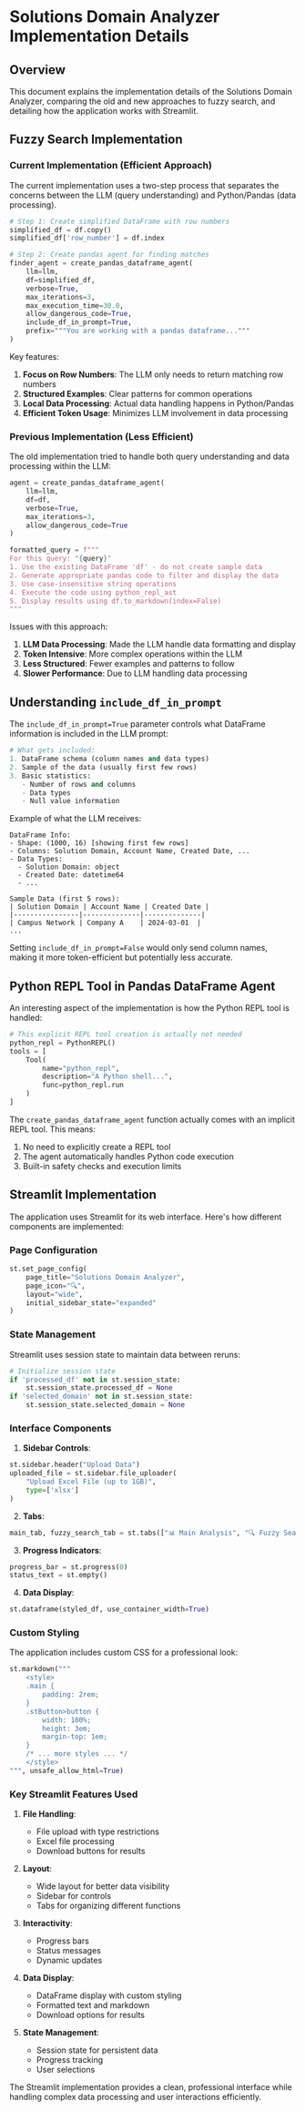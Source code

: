 # Solutions Domain Analyzer Implementation Details

## Overview
This document explains the implementation details of the Solutions Domain Analyzer, comparing the old and new approaches to fuzzy search, and detailing how the application works with Streamlit.

## Fuzzy Search Implementation

### Current Implementation (Efficient Approach)
The current implementation uses a two-step process that separates the concerns between the LLM (query understanding) and Python/Pandas (data processing).

```python
# Step 1: Create simplified DataFrame with row numbers
simplified_df = df.copy()
simplified_df['row_number'] = df.index

# Step 2: Create pandas agent for finding matches
finder_agent = create_pandas_dataframe_agent(
    llm=llm,
    df=simplified_df,
    verbose=True,
    max_iterations=3,
    max_execution_time=30.0,
    allow_dangerous_code=True,
    include_df_in_prompt=True,
    prefix="""You are working with a pandas dataframe..."""
)
```

Key features:
1. **Focus on Row Numbers**: The LLM only needs to return matching row numbers
2. **Structured Examples**: Clear patterns for common operations
3. **Local Data Processing**: Actual data handling happens in Python/Pandas
4. **Efficient Token Usage**: Minimizes LLM involvement in data processing

### Previous Implementation (Less Efficient)
The old implementation tried to handle both query understanding and data processing within the LLM:

```python
agent = create_pandas_dataframe_agent(
    llm=llm,
    df=df,
    verbose=True,
    max_iterations=3,
    allow_dangerous_code=True
)

formatted_query = f"""
For this query: "{query}"
1. Use the existing DataFrame 'df' - do not create sample data
2. Generate appropriate pandas code to filter and display the data
3. Use case-insensitive string operations
4. Execute the code using python_repl_ast
5. Display results using df.to_markdown(index=False)
"""
```

Issues with this approach:
1. **LLM Data Processing**: Made the LLM handle data formatting and display
2. **Token Intensive**: More complex operations within the LLM
3. **Less Structured**: Fewer examples and patterns to follow
4. **Slower Performance**: Due to LLM handling data processing

## Understanding `include_df_in_prompt`

The `include_df_in_prompt=True` parameter controls what DataFrame information is included in the LLM prompt:

```python
# What gets included:
1. DataFrame schema (column names and data types)
2. Sample of the data (usually first few rows)
3. Basic statistics:
   - Number of rows and columns
   - Data types
   - Null value information
```

Example of what the LLM receives:
```
DataFrame Info:
- Shape: (1000, 16) [showing first few rows]
- Columns: Solution Domain, Account Name, Created Date, ...
- Data Types: 
  - Solution Domain: object
  - Created Date: datetime64
  - ...

Sample Data (first 5 rows):
| Solution Domain | Account Name | Created Date |
|----------------|--------------|--------------|
| Campus Network | Company A    | 2024-03-01  |
...
```

Setting `include_df_in_prompt=False` would only send column names, making it more token-efficient but potentially less accurate.

## Python REPL Tool in Pandas DataFrame Agent

An interesting aspect of the implementation is how the Python REPL tool is handled:

```python
# This explicit REPL tool creation is actually not needed
python_repl = PythonREPL()
tools = [
    Tool(
        name="python_repl",
        description="A Python shell...",
        func=python_repl.run
    )
]
```

The `create_pandas_dataframe_agent` function actually comes with an implicit REPL tool. This means:
1. No need to explicitly create a REPL tool
2. The agent automatically handles Python code execution
3. Built-in safety checks and execution limits

## Streamlit Implementation

The application uses Streamlit for its web interface. Here's how different components are implemented:

### Page Configuration
```python
st.set_page_config(
    page_title="Solutions Domain Analyzer",
    page_icon="🔍",
    layout="wide",
    initial_sidebar_state="expanded"
)
```

### State Management
Streamlit uses session state to maintain data between reruns:
```python
# Initialize session state
if 'processed_df' not in st.session_state:
    st.session_state.processed_df = None
if 'selected_domain' not in st.session_state:
    st.session_state.selected_domain = None
```

### Interface Components

1. **Sidebar Controls**:
```python
st.sidebar.header("Upload Data")
uploaded_file = st.sidebar.file_uploader(
    "Upload Excel File (up to 1GB)", 
    type=['xlsx']
)
```

2. **Tabs**:
```python
main_tab, fuzzy_search_tab = st.tabs(["📊 Main Analysis", "🔍 Fuzzy Search"])
```

3. **Progress Indicators**:
```python
progress_bar = st.progress(0)
status_text = st.empty()
```

4. **Data Display**:
```python
st.dataframe(styled_df, use_container_width=True)
```

### Custom Styling
The application includes custom CSS for a professional look:
```python
st.markdown("""
    <style>
    .main {
        padding: 2rem;
    }
    .stButton>button {
        width: 100%;
        height: 3em;
        margin-top: 1em;
    }
    /* ... more styles ... */
    </style>
""", unsafe_allow_html=True)
```

### Key Streamlit Features Used

1. **File Handling**:
   - File upload with type restrictions
   - Excel file processing
   - Download buttons for results

2. **Layout**:
   - Wide layout for better data visibility
   - Sidebar for controls
   - Tabs for organizing different functions

3. **Interactivity**:
   - Progress bars
   - Status messages
   - Dynamic updates

4. **Data Display**:
   - DataFrame display with custom styling
   - Formatted text and markdown
   - Download options for results

5. **State Management**:
   - Session state for persistent data
   - Progress tracking
   - User selections

The Streamlit implementation provides a clean, professional interface while handling complex data processing and user interactions efficiently. 
